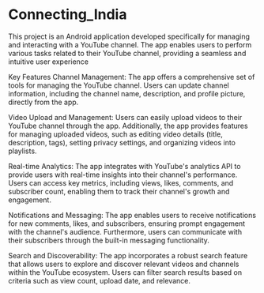 # Connecting_India
This project is an Android application developed specifically for managing and interacting with a YouTube channel. The app enables users to perform various tasks related to their YouTube channel, providing a seamless and intuitive user experience

Key Features
Channel Management: The app offers a comprehensive set of tools for managing the YouTube channel. Users can update channel information, including the channel name, description, and profile picture, directly from the app.

Video Upload and Management: Users can easily upload videos to their YouTube channel through the app. Additionally, the app provides features for managing uploaded videos, such as editing video details (title, description, tags), setting privacy settings, and organizing videos into playlists.

Real-time Analytics: The app integrates with YouTube's analytics API to provide users with real-time insights into their channel's performance. Users can access key metrics, including views, likes, comments, and subscriber count, enabling them to track their channel's growth and engagement.

Notifications and Messaging: The app enables users to receive notifications for new comments, likes, and subscribers, ensuring prompt engagement with the channel's audience. Furthermore, users can communicate with their subscribers through the built-in messaging functionality.

Search and Discoverability: The app incorporates a robust search feature that allows users to explore and discover relevant videos and channels within the YouTube ecosystem. Users can filter search results based on criteria such as view count, upload date, and relevance.
